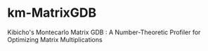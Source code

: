 # km-MatrixGDB
Kibicho's Montecarlo Matrix GDB : A Number-Theoretic Profiler for Optimizing Matrix Multiplications
